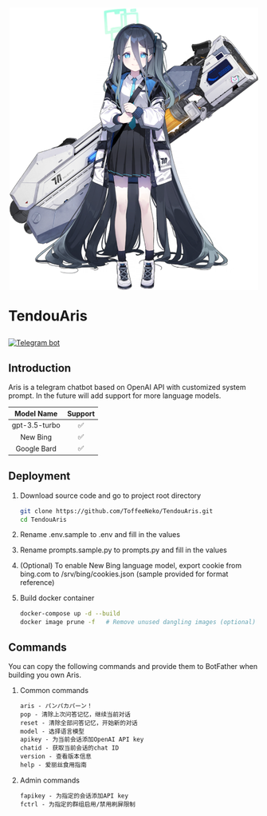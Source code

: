 <h1 align="center">
    <img width="500" src="resources/tendouaris.png" alt="Aris">
    <p align="left">TendouAris</p>
</h1>

[![Telegram bot](https://img.shields.io/badge/bot-%40TendouArisBot-229ed9?logo=telegram&style=for-the-badge)](https://t.me/TendouArisBot)

## Introduction

Aris is a telegram chatbot based on OpenAI API with customized system prompt. In the future will add support for more language models.

| Model Name | Support |
|:---:|:---:|
| gpt-3.5-turbo | ✅ |
| New Bing | ✅ |
| Google Bard | ✅ |

## Deployment

1. Download source code and go to project root directory

    ``` bash
    git clone https://github.com/ToffeeNeko/TendouAris.git
    cd TendouAris
    ```

2. Rename .env.sample to .env and fill in the values
3. Rename prompts.sample.py to prompts.py and fill in the values

4. (Optional) To enable New Bing language model, export cookie from bing.com to /srv/bing/cookies.json (sample provided for format reference)

5. Build docker container

    ``` bash
    docker-compose up -d --build
    docker image prune -f   # Remove unused dangling images (optional)
    ```

## Commands

You can copy the following commands and provide them to BotFather when building you own Aris.

1. Common commands

    ``` md
    aris - パンパカパーン！
    pop - 清除上次问答记忆，继续当前对话
    reset - 清除全部问答记忆，开始新的对话
    model - 选择语言模型
    apikey - 为当前会话添加OpenAI API key
    chatid - 获取当前会话的chat ID
    version - 查看版本信息
    help - 爱丽丝食用指南
    ```

2. Admin commands

    ``` md
    fapikey - 为指定的会话添加API key
    fctrl - 为指定的群组启用/禁用刷屏限制
    ```
